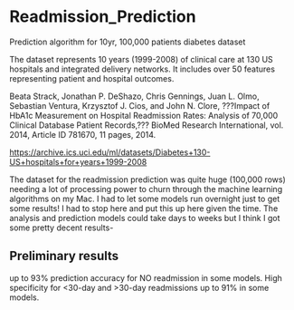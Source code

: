 # Readmission_Prediction
Prediction algorithm for 10yr, 100,000 patients diabetes dataset

The dataset represents 10 years (1999-2008) of clinical care at 130 US hospitals
and integrated delivery networks. It includes over 50 features representing
patient and hospital outcomes.

Beata Strack, Jonathan P. DeShazo, Chris Gennings, Juan L. Olmo,
Sebastian Ventura, Krzysztof J. Cios, and John N. Clore,
???Impact of HbA1c Measurement on Hospital Readmission Rates: Analysis of 70,000
Clinical Database Patient Records,??? BioMed Research International,
vol. 2014, Article ID 781670, 11 pages, 2014.

<https://archive.ics.uci.edu/ml/datasets/Diabetes+130-US+hospitals+for+years+1999-2008>

The dataset for the readmission prediction was quite huge (100,000  rows) needing a lot of processing power to churn through the machine learning algorithms on my Mac. I had to let some models run overnight just to get some results! I had to stop here and put this up here given the time. The analysis and prediction models could take days to weeks but I think I got some pretty decent results- 

## Preliminary results

up to 93% prediction accuracy for NO readmission in some models. High specificity for <30-day and >30-day readmissions up to 91% in some models.
